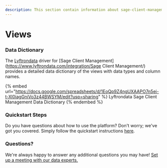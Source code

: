 ```yaml
---
description: This section contain information about sage-client-management connector views information
---
```


# Views

### Data Dictionary

The [Lyftrondata](https://www.lyftrondata.com/) driver for [Sage Client Management](https://www.lyftrondata.com/integration/Sage Client Management/)[ ](https://www.lyftrondata.com/integration/sage-client-management/)provides a detailed data dictionary of the views with data types and column names.

{% embed url="https://docs.google.com/spreadsheets/d/1EoQp9Z4ngUXAAPO7n5ei-t-Xl0iagGniVo3z44BWSYM/edit?usp=sharing" %}
Lyftrondata Sage Client Management Data Dictionary
{% endembed %}

### Quickstart Steps

Do you have questions about how to use the platform? Don't worry; we've got you covered. Simply follow the quickstart instructions [here](../../../../quickstart-steps.md).

### Questions? <a href="#questions" id="questions"></a>

We're always happy to answer any additional questions you may have! [Set up a meeting with our data experts.](https://www.lyftrondata.com/book-a-meeting/)


